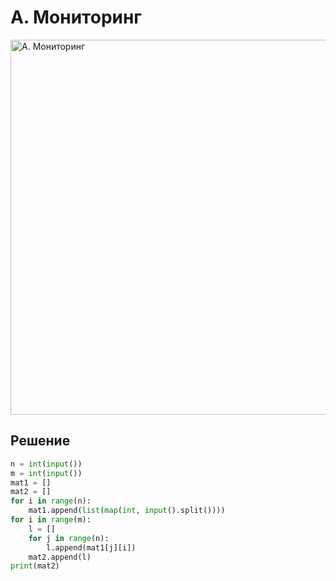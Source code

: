 # A. Мониторинг

<img src="https://github.com/PavelKirushev/yandex/assets/137924137/4ccca2fb-2f37-47fe-b414-699e604ccef1" alt="A. Мониторинг" width="600">

## Решение
```python
n = int(input())
m = int(input())
mat1 = []
mat2 = []
for i in range(n):
    mat1.append(list(map(int, input().split())))
for i in range(m):
    l = []
    for j in range(n):
        l.append(mat1[j][i])
    mat2.append(l)
print(mat2)
```
